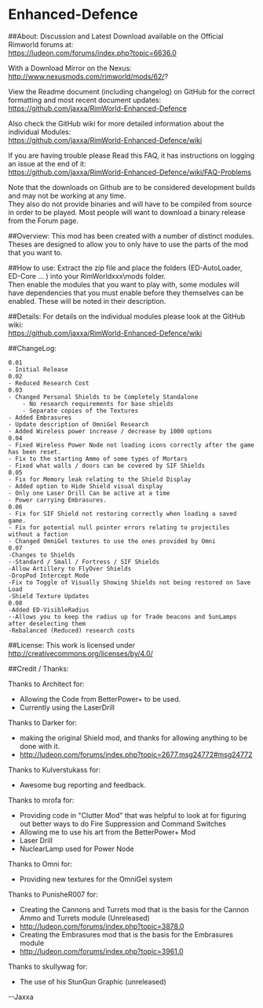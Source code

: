 Enhanced-Defence
======================

##About:
Discussion and Latest Download available on the Official Rimworld forums at:  
https://ludeon.com/forums/index.php?topic=6636.0

With a Download Mirror on the Nexus:  
http://www.nexusmods.com/rimworld/mods/62/?

View the Readme document (including changelog) on GitHub for the correct formatting and most recent document updates:  
https://github.com/jaxxa/RimWorld-Enhanced-Defence  

Also check the GitHub wiki for more detailed information about the individual Modules:  
https://github.com/jaxxa/RimWorld-Enhanced-Defence/wiki  

If you are having trouble please Read this FAQ, it has instructions on logging an issue at the end of it:  
https://github.com/jaxxa/RimWorld-Enhanced-Defence/wiki/FAQ-Problems

Note that the downloads on Github are to be considered development builds and may not be working at any time.  
They also do not provide binaries and will have to be compiled from source in order to be played. Most people will want to download a binary release from the Forum page.

##Overview:
This mod has been created with a number of distinct modules. Theses are designed to allow you to only have to use the parts of the mod that you want to.

##How to use:
Extract the zip file and place the folders (ED-AutoLoader, ED-Core ... ) into your RimWorldxxx\mods folder.  
Then enable the modules that you want to play with, some modules will have dependencies that you must enable before they themselves can be enabled. These will be noted in their description.

##Details:
For details on the individual modules please look at the GitHub wiki:  
https://github.com/jaxxa/RimWorld-Enhanced-Defence/wiki

##ChangeLog:  
~~~
0.01  
- Initial Release  
0.02  
- Reduced Research Cost  
0.03  
- Changed Personal Shields to be Completely Standalone  
	- No research requirements for base shields  
	- Separate copies of the Textures  
- Added Embrasures  
- Update description of OmniGel Research
- Added Wireless power increase / decrease by 1000 options
0.04
- Fixed Wireless Power Node not loading icons correctly after the game has been reset.
- Fix to the starting Ammo of some types of Mortars
- Fixed what walls / doors can be covered by SIF Shields
0.05
- Fix for Memory leak relating to the Shield Display
- Added option to Hide Shield visual display
- Only one Laser Drill Can be active at a time
- Power carrying Embrasures.
0.06
- Fix for SIF Shield not restoring correctly when loading a saved game.
- Fix for potential null pointer errors relating to projectiles without a faction
- Changed OmniGel textures to use the ones provided by Omni
0.07
-Changes to Shields
--Standard / Small / Fortress / SIF Shields
-Allow Artillery to FlyOver Shields
-DropPod Intercept Mode
-Fix to Toggle of Visually Showing Shields not being restored on Save Load
-Shield Texture Updates
0.08
-Added ED-VisibleRadius
--Allows you to keep the radius up for Trade beacons and SunLamps after deselecting them
-Rebalanced (Reduced) research costs
~~~

##License:
This work is licensed under http://creativecommons.org/licenses/by/4.0/

##Credit / Thanks:

Thanks to Architect for:
* Allowing the Code from BetterPower+ to be used.
 * Currently using the LaserDrill

Thanks to Darker for:
* making the original Shield mod, and thanks for allowing anything to be done with it.
 * http://ludeon.com/forums/index.php?topic=2677.msg24772#msg24772

Thanks to Kulverstukass for:
* Awesome bug reporting and feedback.
 
Thanks to mrofa for:
* Providing code in "Clutter Mod" that was helpful to look at for figuring out better ways to do Fire Suppression and Command Switches
* Allowing me to use his art from the BetterPower+ Mod
 * Laser Drill
 * NuclearLamp used for Power Node  

Thanks to Omni for:
* Providing new textures for the OmniGel system
 
Thanks to PunisheR007 for:
* Creating the Cannons and Turrets mod that is the basis for the Cannon Ammo and Turrets module (Unreleased)
 * http://ludeon.com/forums/index.php?topic=3878.0
* Creating the Embrasures  mod that is the basis for the Embrasures module  
 * http://ludeon.com/forums/index.php?topic=3961.0

Thanks to skullywag for:
* The use of his StunGun Graphic (unreleased)

--Jaxxa
